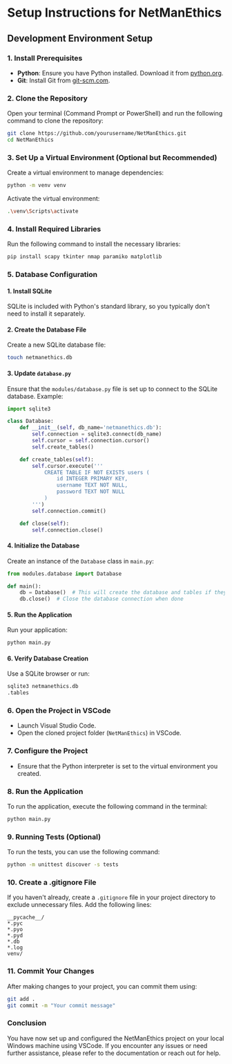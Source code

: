 # Setup Instructions for NetManEthics

## Development Environment Setup

### 1. Install Prerequisites
- **Python**: Ensure you have Python installed. Download it from [python.org](https://www.python.org/downloads/).
- **Git**: Install Git from [git-scm.com](https://git-scm.com/downloads/).

### 2. Clone the Repository
Open your terminal (Command Prompt or PowerShell) and run the following command to clone the repository:
```bash
git clone https://github.com/yourusername/NetManEthics.git
cd NetManEthics
```

### 3. Set Up a Virtual Environment (Optional but Recommended)
Create a virtual environment to manage dependencies:
```bash
python -m venv venv
```
Activate the virtual environment:
```bash
.\venv\Scripts\activate
```

### 4. Install Required Libraries
Run the following command to install the necessary libraries:
```bash
pip install scapy tkinter nmap paramiko matplotlib
```

### 5. Database Configuration
#### 1. Install SQLite
SQLite is included with Python's standard library, so you typically don't need to install it separately.

#### 2. Create the Database File
Create a new SQLite database file:
```bash
touch netmanethics.db
```

#### 3. Update `database.py`
Ensure that the `modules/database.py` file is set up to connect to the SQLite database. Example:
```python
import sqlite3

class Database:
    def __init__(self, db_name='netmanethics.db'):
        self.connection = sqlite3.connect(db_name)
        self.cursor = self.connection.cursor()
        self.create_tables()

    def create_tables(self):
        self.cursor.execute('''
            CREATE TABLE IF NOT EXISTS users (
                id INTEGER PRIMARY KEY,
                username TEXT NOT NULL,
                password TEXT NOT NULL
            )
        ''')
        self.connection.commit()

    def close(self):
        self.connection.close()
```

#### 4. Initialize the Database
Create an instance of the `Database` class in `main.py`:
```python
from modules.database import Database

def main():
    db = Database()  # This will create the database and tables if they don't exist
    db.close()  # Close the database connection when done
```

#### 5. Run the Application
Run your application:
```bash
python main.py
```

#### 6. Verify Database Creation
Use a SQLite browser or run:
```bash
sqlite3 netmanethics.db
.tables
```

### 6. Open the Project in VSCode
- Launch Visual Studio Code.
- Open the cloned project folder (`NetManEthics`) in VSCode.

### 7. Configure the Project
- Ensure that the Python interpreter is set to the virtual environment you created.

### 8. Run the Application
To run the application, execute the following command in the terminal:
```bash
python main.py
```

### 9. Running Tests (Optional)
To run the tests, you can use the following command:
```bash
python -m unittest discover -s tests
```

### 10. Create a .gitignore File
If you haven't already, create a `.gitignore` file in your project directory to exclude unnecessary files. Add the following lines:
```
__pycache__/
*.pyc
*.pyo
*.pyd
*.db
*.log
venv/
```

### 11. Commit Your Changes
After making changes to your project, you can commit them using:
```bash
git add .
git commit -m "Your commit message"
```

### Conclusion
You have now set up and configured the NetManEthics project on your local Windows machine using VSCode. If you encounter any issues or need further assistance, please refer to the documentation or reach out for help.
